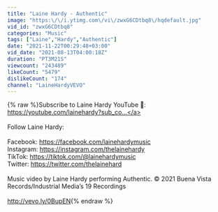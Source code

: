 ```yaml
---
title: "Laine Hardy - Authentic"
image: "https:\/\/i.ytimg.com\/vi\/zwxG6CDtbq8\/hqdefault.jpg"
vid_id: "zwxG6CDtbq8"
categories: "Music"
tags: ["Laine","Hardy","Authentic"]
date: "2021-11-22T00:29:48+03:00"
vid_date: "2021-08-13T04:00:18Z"
duration: "PT3M21S"
viewcount: "243489"
likeCount: "5479"
dislikeCount: "174"
channel: "LaineHardyVEVO"
---
```

{% raw %}Subscribe to Laine Hardy YouTube 🔔: <br /><a rel="nofollow" target="blank" href="https://youtube.com/lainehardy?sub_co...">https://youtube.com/lainehardy?sub_co...</a> <br /><br />Follow Laine Hardy: <br /><br />Facebook: <a rel="nofollow" target="blank" href="https://facebook.com/lainehardymusic">https://facebook.com/lainehardymusic</a> <br />Instagram: <a rel="nofollow" target="blank" href="https://instagram.com/thelainehardy">https://instagram.com/thelainehardy</a> <br />TikTok: <a rel="nofollow" target="blank" href="https://tiktok.com/@lainehardymusic">https://tiktok.com/@lainehardymusic</a> <br />Twitter: <a rel="nofollow" target="blank" href="https://twitter.com/thelainehard">https://twitter.com/thelainehard</a><br /><br />Music video by Laine Hardy performing Authentic. © 2021 Buena Vista Records/Industrial Media’s 19 Recordings<br /><br /><a rel="nofollow" target="blank" href="http://vevo.ly/0BupEN">http://vevo.ly/0BupEN</a>{% endraw %}
